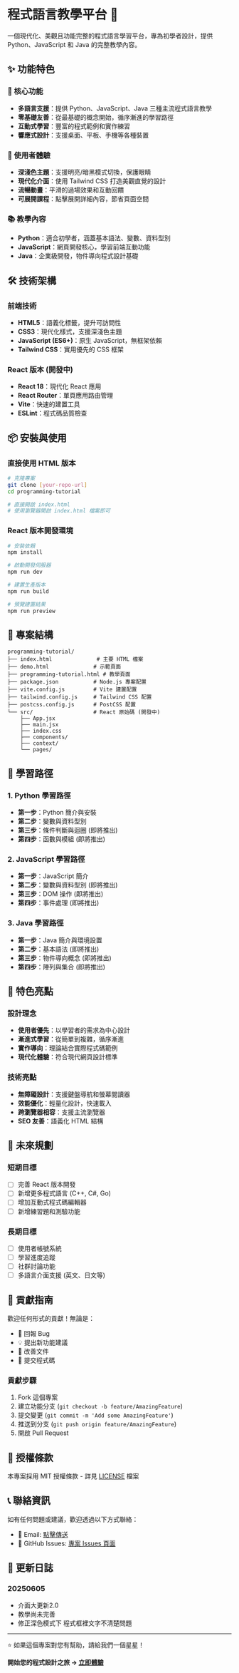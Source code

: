 # 程式語言教學平台 🚀

一個現代化、美觀且功能完整的程式語言學習平台，專為初學者設計，提供 Python、JavaScript 和 Java 的完整教學內容。

## ✨ 功能特色

### 🎯 核心功能
- **多語言支援**：提供 Python、JavaScript、Java 三種主流程式語言教學
- **零基礎友善**：從最基礎的概念開始，循序漸進的學習路徑
- **互動式學習**：豐富的程式範例和實作練習
- **響應式設計**：支援桌面、平板、手機等各種裝置

### 🎨 使用者體驗
- **深淺色主題**：支援明亮/暗黑模式切換，保護眼睛
- **現代化介面**：使用 Tailwind CSS 打造美觀直覺的設計
- **流暢動畫**：平滑的過場效果和互動回饋
- **可展開課程**：點擊展開詳細內容，節省頁面空間

### 📚 教學內容
- **Python**：適合初學者，涵蓋基本語法、變數、資料型別
- **JavaScript**：網頁開發核心，學習前端互動功能
- **Java**：企業級開發，物件導向程式設計基礎

## 🛠️ 技術架構

### 前端技術
- **HTML5**：語義化標籤，提升可訪問性
- **CSS3**：現代化樣式，支援深淺色主題
- **JavaScript (ES6+)**：原生 JavaScript，無框架依賴
- **Tailwind CSS**：實用優先的 CSS 框架

### React 版本 (開發中)
- **React 18**：現代化 React 應用
- **React Router**：單頁應用路由管理
- **Vite**：快速的建置工具
- **ESLint**：程式碼品質檢查

## 📦 安裝與使用

### 直接使用 HTML 版本
```bash
# 克隆專案
git clone [your-repo-url]
cd programming-tutorial

# 直接開啟 index.html
# 使用瀏覽器開啟 index.html 檔案即可
```

### React 版本開發環境
```bash
# 安裝依賴
npm install

# 啟動開發伺服器
npm run dev

# 建置生產版本
npm run build

# 預覽建置結果
npm run preview
```

## 📁 專案結構

```
programming-tutorial/
├── index.html              # 主要 HTML 檔案
├── demo.html              # 示範頁面
├── programming-tutorial.html # 教學頁面
├── package.json           # Node.js 專案配置
├── vite.config.js         # Vite 建置配置
├── tailwind.config.js     # Tailwind CSS 配置
├── postcss.config.js      # PostCSS 配置
└── src/                   # React 原始碼 (開發中)
    ├── App.jsx
    ├── main.jsx
    ├── index.css
    ├── components/
    ├── context/
    └── pages/
```

## 🎯 學習路徑

### 1. Python 學習路徑
- **第一步**：Python 簡介與安裝
- **第二步**：變數與資料型別
- **第三步**：條件判斷與迴圈 (即將推出)
- **第四步**：函數與模組 (即將推出)

### 2. JavaScript 學習路徑
- **第一步**：JavaScript 簡介
- **第二步**：變數與資料型別 (即將推出)
- **第三步**：DOM 操作 (即將推出)
- **第四步**：事件處理 (即將推出)

### 3. Java 學習路徑
- **第一步**：Java 簡介與環境設置
- **第二步**：基本語法 (即將推出)
- **第三步**：物件導向概念 (即將推出)
- **第四步**：陣列與集合 (即將推出)

## 🌟 特色亮點

### 設計理念
- **使用者優先**：以學習者的需求為中心設計
- **漸進式學習**：從簡單到複雜，循序漸進
- **實作導向**：理論結合實際程式碼範例
- **現代化體驗**：符合現代網頁設計標準

### 技術亮點
- **無障礙設計**：支援鍵盤導航和螢幕閱讀器
- **效能優化**：輕量化設計，快速載入
- **跨瀏覽器相容**：支援主流瀏覽器
- **SEO 友善**：語義化 HTML 結構

## 🚀 未來規劃

### 短期目標
- [ ] 完善 React 版本開發
- [ ] 新增更多程式語言 (C++, C#, Go)
- [ ] 增加互動式程式碼編輯器
- [ ] 新增練習題和測驗功能

### 長期目標
- [ ] 使用者帳號系統
- [ ] 學習進度追蹤
- [ ] 社群討論功能
- [ ] 多語言介面支援 (英文、日文等)

## 🤝 貢獻指南

歡迎任何形式的貢獻！無論是：
- 🐛 回報 Bug
- 💡 提出新功能建議
- 📝 改善文件
- 🔧 提交程式碼

### 貢獻步驟
1. Fork 這個專案
2. 建立功能分支 (`git checkout -b feature/AmazingFeature`)
3. 提交變更 (`git commit -m 'Add some AmazingFeature'`)
4. 推送到分支 (`git push origin feature/AmazingFeature`)
5. 開啟 Pull Request

## 📄 授權條款

本專案採用 MIT 授權條款 - 詳見 [LICENSE](LICENSE) 檔案

## 📞 聯絡資訊

如有任何問題或建議，歡迎透過以下方式聯絡：
- 📧 Email: [點擊傳送](d20090405@gmail.com)
- 🐙 GitHub Issues: [專案 Issues 頁面](https://github.com/your-repo/issues)

## 📜 更新日誌

### 20250605 
- 介面大更新2.0 
- 教學尚未完善
- 修正深色模式下 程式框裡文字不清楚問題
---

⭐ 如果這個專案對您有幫助，請給我們一個星星！

**開始您的程式設計之旅 → [立即體驗](https://xingch0405.github.io/Code-ED/)**
